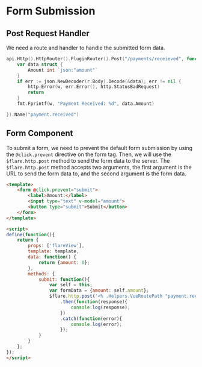 # Form Submission

## Post Request Handler
We need a route and handler to handle the submitted form data.

```go
api.Http().HttpRouter().PluginRouter().Post("/payments/receieved", func (w http.ResponseWriter, r *http.Request) {
    var data struct {
        Amount int `json:"amount"`
    }
    if err := json.NewDecoder(r.Body).Decode(&data); err != nil {
        http.Error(w, err.Error(), http.StatusBadRequest)
        return
    }
    fmt.Fprintf(w, "Payment Received: %d", data.Amount)

}).Name("payment.received")
```

## Form Component

To submit a form, we need to prevent the default form submission by using the `@click.prevent` directive on the form tag.
Then, we will use the `$flare.http.post` method to send the form data to the server.
The `$flare.http.post` method accepts two arguments, the first argument is the URL to send the form data to, and the second argument is the form data.

```html title="resources/components/Form.vue"
<template>
    <form @click.prevent="submit">
        <label>Amount:</label>
        <input type="text" v-model="amount">
        <button type="submit">Submit</button>
    </form>
</template>

<script>
define(function(){
    return {
        props: ['flareView'],
        template: template,
        data: function() {
            return {amount: 0};
        },
        methods: {
            submit: function(){
                var self = this;
                var formData = {amount: self.amount};
                $flare.http.post('<% .Helpers.VueRoutePath "payment.received" %>', formData)
                    .then(function(response){
                        console.log(response);
                    })
                    .catch(function(error){
                        console.log(error);
                    });
            }
        }
    };
});
</script>
```
